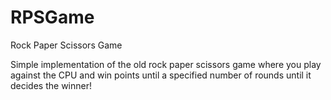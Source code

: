 # RPSGame
Rock Paper Scissors Game

Simple implementation of the old rock paper scissors game where you play against the CPU and win points until a specified number of rounds until it decides the winner!

